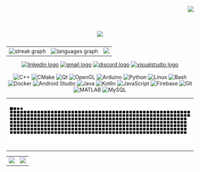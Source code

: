 <img align="right" src="https://visitor-badge.laobi.icu/badge?page_id=FranciszekCieslik.FranciszekCieslik" />
<br>

<h1 align="center">
    <img src="https://readme-typing-svg.herokuapp.com/?font=Righteous&size=35&center=true&vCenter=true&width=500&height=70&duration=4000&lines=Hi+There!+👋;+I'm+Frank+Cieslik!;" />
</h1>

<div align="center">

<table style="width:100%">
  <tr>
    <td>
<img src="https://streak-stats.demolab.com?user=FranciszekCieslik&locale=en&mode=daily&theme=dracula&hide_border=false&border_radius=5" height="175" alt="streak graph" /> 
    </td>
<td>
  <img src="https://github-readme-stats.vercel.app/api/top-langs?username=FranciszekCieslik&locale=en&hide_title=false&layout=compact&card_width=320&langs_count=8&theme=dracula&hide_border=false" height="175" alt="languages graph" />
</td>
    <td>
<img height="175" src="https://leetcode-badge-showcase.vercel.app/api?username=user1851QS&theme=dracula&border=border&animated=true" /> 
    </td>
  </tr>
</table>



</div>
<div align="center">
  <a href="https://www.linkedin.com/in/franciszek-c-5694b8281/"><img src="https://img.shields.io/static/v1?message=LinkedIn&logo=linkedin&label=&color=0077B5&logoColor=white&labelColor=&style=for-the-badge" height="35" alt="linkedin logo" /></a>
  <a href="mailto:cieslik.franek@gmail.com"><img src="https://img.shields.io/static/v1?message=Gmail&logo=gmail&label=&color=D14836&logoColor=white&labelColor=&style=for-the-badge" height="35" alt="gmail logo" /></a>
  <a href="https://discordapp.com/users/687366623631507507"><img src="https://img.shields.io/static/v1?message=Discord&logo=discord&label=&color=7289DA&logoColor=white&labelColor=&style=for-the-badge" height="35" alt="discord logo" /></a>
  <a href="#"><img src="https://img.shields.io/static/v1?message=Visual%20Studio%20Marketplace&logo=visualstudio&label=&color=e2165e&logoColor=white&labelColor=&style=for-the-badge" height="35" alt="visualstudio logo" /></a>
</div>

<br clest="both">

<div align="center">

<img src="https://cdn.jsdelivr.net/gh/devicons/devicon/icons/cplusplus/cplusplus-original.svg" height="40" alt="C++" />
<img src="https://cdn.jsdelivr.net/gh/devicons/devicon/icons/cmake/cmake-original.svg" height="40" alt="CMake" />
<img src="https://cdn.jsdelivr.net/gh/devicons/devicon/icons/qt/qt-original.svg" height="40" alt="Qt" />
<img src="https://cdn.jsdelivr.net/gh/devicons/devicon/icons/opengl/opengl-original.svg" height="40" alt="OpenGL" />
<img src="https://cdn.jsdelivr.net/gh/devicons/devicon/icons/arduino/arduino-original.svg" height="40" alt="Arduino" />
<img src="https://cdn.jsdelivr.net/gh/devicons/devicon/icons/python/python-original.svg" height="40" alt="Python" />
<img src="https://skillicons.dev/icons?i=linux" height="40" alt="Linux" />
<img src="https://cdn.simpleicons.org/gnubash/4EAA25" height="40" alt="Bash" />
<img src="https://cdn.jsdelivr.net/gh/devicons/devicon/icons/docker/docker-original.svg" height="40" alt="Docker" />
<img src="https://cdn.jsdelivr.net/gh/devicons/devicon/icons/androidstudio/androidstudio-original.svg" height="40" alt="Android Studio" />
<img src="https://cdn.jsdelivr.net/gh/devicons/devicon/icons/java/java-original.svg" height="40" alt="Java" />
<img src="https://cdn.jsdelivr.net/gh/devicons/devicon/icons/kotlin/kotlin-original.svg" height="40" alt="Kotlin" />
<img src="https://cdn.jsdelivr.net/gh/devicons/devicon/icons/javascript/javascript-original.svg" height="40" alt="JavaScript" />
<img src="https://cdn.jsdelivr.net/gh/devicons/devicon/icons/firebase/firebase-plain.svg" height="40" alt="Firebase" />
<img src="https://cdn.jsdelivr.net/gh/devicons/devicon/icons/git/git-original.svg" height="40" alt="Git" />
<img src="https://cdn.jsdelivr.net/gh/devicons/devicon/icons/matlab/matlab-original.svg" height="40" alt="MATLAB" />
<img src="https://cdn.jsdelivr.net/gh/devicons/devicon/icons/mysql/mysql-original.svg" height="40" alt="MySQL" />

---

<picture>
  <source media="(prefers-color-scheme: dark)" srcset="https://raw.githubusercontent.com/FranciszekCieslik/FranciszekCieslik/output/snake-dark.svg" />
  <source media="(prefers-color-scheme: light)" srcset="https://raw.githubusercontent.com/FranciszekCieslik/FranciszekCieslik/output/snake-light.svg" />
  <img alt="github-snake" src="https://raw.githubusercontent.com/FranciszekCieslik/FranciszekCieslik/output/snake-light.svg" />
</picture>

---

<div align="center">

<table style="width:100%">
  <tr><td>
<img src="https://spotify-recently-played-readme.vercel.app/api?user=215nlwdc2iebwyy7vanhodkeq&height=175"/>
  </td>
    <td>
    <img src="https://media1.giphy.com/media/v1.Y2lkPTc5MGI3NjExMjFqdmcxM3RvbHRzYTJ2MnZ1bDI3aTRzM25rd3cyNjRuaDM4cDFvaCZlcD12MV9pbnRlcm5naWZfYnlfaWQmY3Q9Zw/687qS11pXwjCM/giphy.gif" height="300" />
    </td>
  </tr>
</table>

</div>
